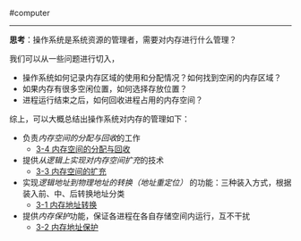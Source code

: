 #computer 

---
**思考**：操作系统是系统资源的管理者，需要对内存进行什么管理？

我们可以从一些问题进行切入，
- 操作系统如何记录内存区域的使用和分配情况？如何找到空闲的内存区域？
- 如果内存有很多空闲位置，如何选择存放位置？
- 进程运行结束之后，如何回收进程占用的内存空间？

综上，可以大概总结出操作系统对内存的管理如下：
- 负责*内存空间的分配与回收*的工作
	- [3-4 内存空间的分配与回收](libs/3%20内存管理/3-4%20内存空间的分配与回收.md)
- 提供*从逻辑上实现对内存空间扩充*的技术
	- [3-3 内存空间的扩充](libs/3%20内存管理/3-3%20内存空间的扩充.md)
- 实现*逻辑地址到物理地址的转换（地址重定位）* 的功能：三种装入方式，根据装入前、中、后转换地址分类
	- [3-1 内存地址转换](libs/3%20内存管理/3-1%20内存地址转换.md)
- 提供*内存保护*功能，保证各进程在各自存储空间内运行，互不干扰
	- [3-2 内存地址保护](libs/3%20内存管理/3-2%20内存地址保护.md)


